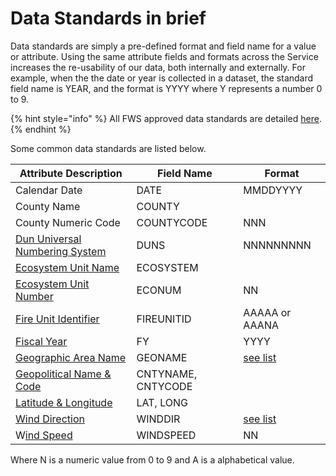 # Data Standards in brief

Data standards are simply a pre-defined format and field name for a value or attribute.  Using the same attribute fields and formats across the Service increases the re-usability of our data, both internally and externally.  For example, when the the date or year is collected in a dataset, the standard field name is YEAR, and the format is YYYY where Y represents a number 0 to 9.

{% hint style="info" %}
All FWS approved data standards are detailed [here](https://www.fws.gov/stand/).
{% endhint %}

Some common data standards are listed below.

| Attribute Description                                                                      | Field Name         | Format                                                                      |
| ------------------------------------------------------------------------------------------ | ------------------ | --------------------------------------------------------------------------- |
| Calendar Date                                                                              | DATE               | MMDDYYYY                                                                    |
| County Name                                                                                | COUNTY             |                                                                             |
| County Numeric Code                                                                        | COUNTYCODE         | NNN                                                                         |
| [Dun Universal Numbering System](https://www.fws.gov/stand/standards/de\_DUNS\_WWW.html)   | DUNS               | NNNNNNNNN                                                                   |
| [Ecosystem Unit Name](https://www.fws.gov/stand/standards/de\_econame\_WWW.html)           | ECOSYSTEM          |                                                                             |
| [Ecosystem Unit Number](https://www.fws.gov/stand/standards/de\_econum\_WWW.html)          | ECONUM             | NN                                                                          |
| [Fire Unit Identifier](https://www.fws.gov/stand/standards/de\_fireunitID\_WWW.html)       | FIREUNITID         | AAAAA or AAANA                                                              |
| [Fiscal Year](https://www.fws.gov/stand/standards/de\_fiscalyear\_WWW.html)                | FY                 | YYYY                                                                        |
| [Geographic Area Name](https://www.fws.gov/stand/standards/de\_geoname\_WWW.html)          | GEONAME            | [see list](https://www.fws.gov/stand/standards/geoname\_rev1.txt)           |
| [Geopolitical Name & Code](https://www.fws.gov/stand/standards/de\_geopolitical\_WWW.html) | CNTYNAME, CNTYCODE |                                                                             |
| [Latitude & Longitude](https://www.fws.gov/stand/standards/de\_latlon\_WWW.html)           | LAT, LONG          |                                                                             |
| [Wind Direction](https://www.fws.gov/stand/standards/de\_winddirection\_WWW.html)          | WINDDIR            | [see list](https://www.fws.gov/stand/standards/de\_winddirection\_WWW.html) |
| W[ind Speed](https://www.fws.gov/stand/standards/de\_windspeed\_WWW.html)                  | WINDSPEED          | NN                                                                          |

Where N is a numeric value from 0 to 9 and A is a alphabetical value.
